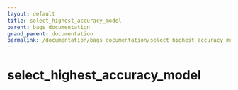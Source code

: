```yaml
---
layout: default
title: select_highest_accuracy_model
parent: bags_documentation
grand_parent: documentation
permalink: /documentation/bags_documentation/select_highest_accuracy_model
---
```


# select_highest_accuracy_model